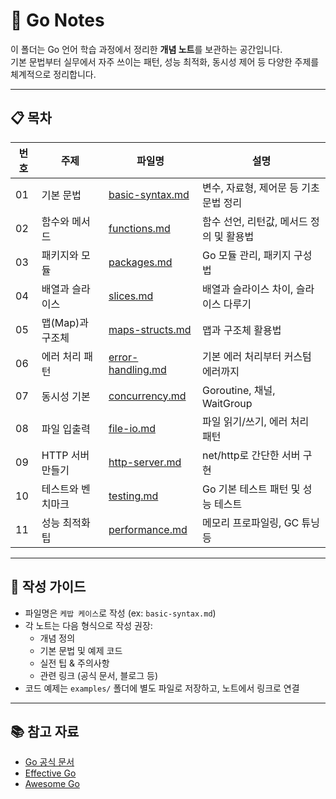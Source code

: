 # 📝 Go Notes

이 폴더는 Go 언어 학습 과정에서 정리한 **개념 노트**를 보관하는 공간입니다.  
기본 문법부터 실무에서 자주 쓰이는 패턴, 성능 최적화, 동시성 제어 등 다양한 주제를 체계적으로 정리합니다.

---

## 📋 목차

| 번호 | 주제 | 파일명 | 설명 |
|---|---|---|---|
| 01 | 기본 문법 | [basic-syntax.md](./basic-syntax.md) | 변수, 자료형, 제어문 등 기초 문법 정리 |
| 02 | 함수와 메서드 | [functions.md](./functions.md) | 함수 선언, 리턴값, 메서드 정의 및 활용법 |
| 03 | 패키지와 모듈 | [packages.md](./packages.md) | Go 모듈 관리, 패키지 구성법 |
| 04 | 배열과 슬라이스 | [slices.md](./slices.md) | 배열과 슬라이스 차이, 슬라이스 다루기 |
| 05 | 맵(Map)과 구조체 | [maps-structs.md](./maps-structs.md) | 맵과 구조체 활용법 |
| 06 | 에러 처리 패턴 | [error-handling.md](./error-handling.md) | 기본 에러 처리부터 커스텀 에러까지 |
| 07 | 동시성 기본 | [concurrency.md](./concurrency.md) | Goroutine, 채널, WaitGroup |
| 08 | 파일 입출력 | [file-io.md](./file-io.md) | 파일 읽기/쓰기, 에러 처리 패턴 |
| 09 | HTTP 서버 만들기 | [http-server.md](./http-server.md) | net/http로 간단한 서버 구현 |
| 10 | 테스트와 벤치마크 | [testing.md](./testing.md) | Go 기본 테스트 패턴 및 성능 테스트 |
| 11 | 성능 최적화 팁 | [performance.md](./performance.md) | 메모리 프로파일링, GC 튜닝 등 |

---

## 📝 작성 가이드
- 파일명은 `케밥 케이스`로 작성 (ex: `basic-syntax.md`)
- 각 노트는 다음 형식으로 작성 권장:
    - 개념 정의
    - 기본 문법 및 예제 코드
    - 실전 팁 & 주의사항
    - 관련 링크 (공식 문서, 블로그 등)
- 코드 예제는 `examples/` 폴더에 별도 파일로 저장하고, 노트에서 링크로 연결

---

## 📚 참고 자료
- [Go 공식 문서](https://go.dev/doc/)
- [Effective Go](https://go.dev/doc/effective_go)
- [Awesome Go](https://github.com/avelino/awesome-go)
